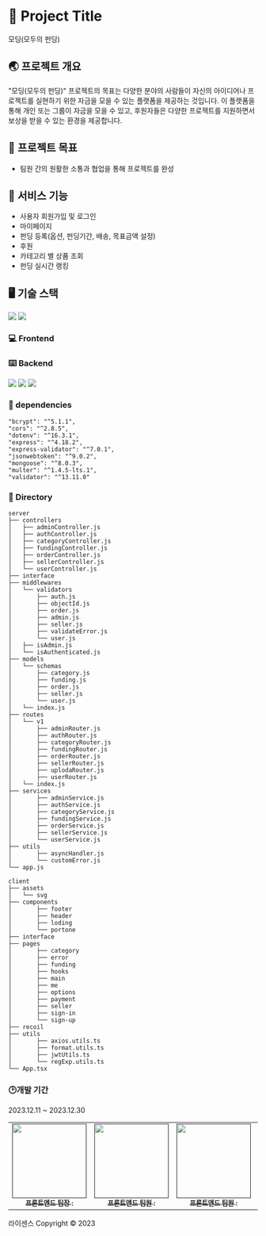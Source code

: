 # 📖 Project Title
모딩(모두의 펀딩)

## 🌏 프로젝트 개요
"모딩(모두의 펀딩)" 프로젝트의 목표는 다양한 분야의 사람들이 자신의 아이디어나 프로젝트를 실현하기 위한 자금을 모을 수 있는 플랫폼을 제공하는 것입니다.
이 플랫폼을 통해 개인 또는 그룹이 자금을 모을 수 있고, 후원자들은 다양한 프로젝트를 지원하면서 보상을 받을 수 있는 환경을 제공합니다.

## 🚀 프로젝트 목표

- 팀원 간의 원활한 소통과 협업을 통해 프로젝트를 완성

## 📕 서비스 기능

- 사용자 회원가입 및 로그인 
- 마이페이지
- 펀딩 등록(옵션, 펀딩기간, 배송, 목표금액 설정)
- 후원
- 카테고리 별 상품 조회
- 펀딩 실시간 랭킹


## 🖥️ 기술 스택
<img src="https://img.shields.io/badge/visualstudiocode-007ACC?style=flat-square&logo=visualstudiocode&logoColor=white"/>
<img src="https://img.shields.io/badge/gitlab-FC6D26?style=flat-square&logo=gitlab&logoColor=white"/>

### 💻 Frontend


### ⌨️ Backend

<img src="https://img.shields.io/badge/Node.js-339933?style=flat-square&logo=Node.js&logoColor=white"/>
<img src="https://img.shields.io/badge/postman-FF6C37?style=flat-square&logo=postman&logoColor=white"/>
<img src="https://img.shields.io/badge/mongoose-880000?style=flat-square&logo=mongoose&logoColor=white"/>

### 📝 dependencies
    "bcrypt": "^5.1.1",
    "cors": "^2.8.5",
    "dotenv": "^16.3.1",
    "express": "^4.18.2",
    "express-validator": "^7.0.1",
    "jsonwebtoken": "^9.0.2",
    "mongoose": "^8.0.3",
    "multer": "^1.4.5-lts.1",
    "validator": "^13.11.0"
    

### 📂 Directory 
```
server
├── controllers
│   ├── adminController.js
│   ├── authController.js
│   ├── categoryController.js
│   ├── fundingController.js
│   ├── orderController.js
│   ├── sellerController.js
│   └── userController.js
├── interface
├── middlewares
│   └── validators
│       ├── auth.js
│       ├── objectId.js
│       ├── order.js
│       ├── admin.js
│       ├── seller.js
│       ├── validateError.js
│       └── user.js
│   ├── isAdmin.js
│   └── isAuthenticated.js
├── models
│   └── schemas
│       ├── category.js
│       ├── funding.js
│       ├── order.js
│       ├── seller.js
│       └── user.js
│   └── index.js
├── routes
│   └── v1
│       ├── adminRouter.js
│       ├── authRouter.js
│       ├── categoryRouter.js
│       ├── fundingRouter.js
│       ├── orderRouter.js
│       ├── sellerRouter.js
│       ├── uplodaRouter.js
│       ├── userRouter.js
│   └── index.js
├── services
│       ├── adminService.js
│       ├── authService.js
│       ├── categoryService.js
│       ├── fundingService.js
│       ├── orderService.js
│       ├── sellerService.js
│       └── userService.js
├── utils
│       ├── asyncHandler.js
│       └── customError.js
└── app.js

client
├── assets
│   └── svg
├── components
│       ├── footer
│       ├── header
│       ├── loding
│       └── portone
├── interface
├── pages
│       ├── category
│       ├── error
│       ├── funding
│       ├── hooks
│       ├── main
│       ├── me
│       ├── options
│       ├── payment
│       ├── seller
│       ├── sign-in
│       └── sign-up
├── recoil
├── utils
│       ├── axios.utils.ts
│       ├── format.utils.ts
│       ├── jwtUtils.ts
│       └── regExp.utils.ts
└── App.tsx
```

### 🕑개발 기간
2023.12.11 ~ 2023.12.30

<table>
  <tbody>
    <tr>
      <td align="center"><a href=""><img src="https://www.gstatic.com/android/keyboard/emojikitchen/20230301/u1f60b/u1f60b_u1f430.png?fbx" width="150px;" alt=""/><br /><sub><b>프론트엔드 팀장 : </b></sub></a><br /></td>
      <td align="center"><a href=""><img src="https://www.gstatic.com/android/keyboard/emojikitchen/20201001/u1f994/u1f994_u1f30d.png?fbx" width="150px;" alt=""/><br /><sub><b>프론트엔드 팀원 : </b></sub></a><br /></td>
      <td align="center"><a href=""><img src="https://www.gstatic.com/android/keyboard/emojikitchen/20230803/u1f438/u1f438_u1f30d.png?fbx" width="150px;" alt=""/><br /><sub><b>프론트엔드 팀원 : </b></sub></a><br /></td>
      <td align="center"><a href=""><img src="https://www.gstatic.com/android/keyboard/emojikitchen/20201001/u1f9a5/u1f9a5_u1f30d.png?fbx" width="150px;" alt=""/><br /><sub><b>프론트엔드 팀원 : </b></sub></a><br /></td>
            <td align="center"><a href=""><img src="https://www.gstatic.com/android/keyboard/emojikitchen/20210831/u1f43b/u1f43b_u1f3a7.png?fbx" width="150px;" alt=""/><br /><sub><b>백엔드 팀장 : </b></sub></a><br /></td>
      <td align="center"><a href=""><img src="https://www.gstatic.com/android/keyboard/emojikitchen/20230803/u1f438/u1f438_u1f436.png?fbx" width="150px;" alt=""/><br /><sub><b>백엔드 팀원 : </b></sub></a><br /></td>
     </tr>
  </tbody>
</table>


라이센스
Copyright © 2023
